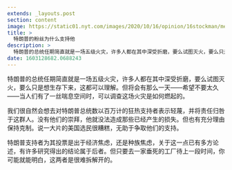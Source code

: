 ```yaml
--- 
extends: _layouts.post 
section: content 
image: https://static01.nyt.com/images/2020/10/16/opinion/16stockman/merlin_168748716_43a40eab-bb9b-42ae-81b8-b28c2616078f-articleLarge.jpg 
title: > 
  特朗普的粉丝为什么支持他 
description: > 
  特朗普的总统任期简直就是一场五级火灾，许多人都在其中深受折磨，要么试图灭火，要么只是想生存下来，这都可以理解。但将会有那么一天——希望不要太久——当人们有了一丝喘息空间时，可以调查这场火灾是如何燃起的。我们很自然会想去对特朗普总统数以百万计的狂热支持者表示轻蔑，并将责任归咎于这群人。没有他们的崇拜，他就没法造成那些已经产生的损失。但也有充分理由保持克制。说一大片的美国选民很糟糕，无助于争取他们的支持。特朗普支持者为其投票是出于经济焦虑，还是种族焦虑，关于这一点已有多方论述，有许多研究得出的结论属于后者。但只要去一家垂死的工厂待上一段时间，你可能就能明白，这两者是很难拆解开的。 
date: 1603128682.0688243 
--- 
```

<div><p class="article-paragraph">&#29305;&#26391;&#26222;&#30340;&#24635;&#32479;&#20219;&#26399;&#31616;&#30452;&#23601;&#26159;&#19968;&#22330;&#20116;&#32423;&#28779;&#28798;&#65292;&#35768;&#22810;&#20154;&#37117;&#22312;&#20854;&#20013;&#28145;&#21463;&#25240;&#30952;&#65292;&#35201;&#20040;&#35797;&#22270;&#28781;&#28779;&#65292;&#35201;&#20040;&#21482;&#26159;&#24819;&#29983;&#23384;&#19979;&#26469;&#65292;&#36825;&#37117;&#21487;&#20197;&#29702;&#35299;&#12290;&#20294;&#23558;&#20250;&#26377;&#37027;&#20040;&#19968;&#22825;&#8212;&#8212;&#24076;&#26395;&#19981;&#35201;&#22826;&#20037;&#8212;&#8212;&#24403;&#20154;&#20204;&#26377;&#20102;&#19968;&#19997;&#21912;&#24687;&#31354;&#38388;&#26102;&#65292;&#21487;&#20197;&#35843;&#26597;&#36825;&#22330;&#28779;&#28798;&#26159;&#22914;&#20309;&#29123;&#36215;&#30340;&#12290;</p><p class="article-paragraph">&#25105;&#20204;&#24456;&#33258;&#28982;&#20250;&#24819;&#21435;&#23545;&#29305;&#26391;&#26222;&#24635;&#32479;&#25968;&#20197;&#30334;&#19975;&#35745;&#30340;&#29378;&#28909;&#25903;&#25345;&#32773;&#34920;&#31034;&#36731;&#34065;&#65292;&#24182;&#23558;&#36131;&#20219;&#24402;&#21646;&#20110;&#36825;&#32676;&#20154;&#12290;&#27809;&#26377;&#20182;&#20204;&#30340;&#23815;&#25308;&#65292;&#20182;&#23601;&#27809;&#27861;&#36896;&#25104;&#37027;&#20123;&#24050;&#32463;&#20135;&#29983;&#30340;&#25439;&#22833;&#12290;&#20294;&#20063;&#26377;&#20805;&#20998;&#29702;&#30001;&#20445;&#25345;&#20811;&#21046;&#12290;&#35828;&#19968;&#22823;&#29255;&#30340;&#32654;&#22269;&#36873;&#27665;&#24456;&#31967;&#31957;&#65292;&#26080;&#21161;&#20110;&#20105;&#21462;&#20182;&#20204;&#30340;&#25903;&#25345;&#12290;</p><p class="article-paragraph">&#29305;&#26391;&#26222;&#25903;&#25345;&#32773;&#20026;&#20854;&#25237;&#31080;&#26159;&#20986;&#20110;&#32463;&#27982;&#28966;&#34385;&#65292;&#36824;&#26159;&#31181;&#26063;&#28966;&#34385;&#65292;&#20851;&#20110;&#36825;&#19968;&#28857;&#24050;&#26377;&#22810;&#26041;&#35770;&#36848;&#65292;&#26377;&#35768;&#22810;&#30740;&#31350;&#24471;&#20986;&#30340;&#32467;&#35770;&#23646;&#20110;&#21518;&#32773;&#12290;&#20294;&#21482;&#35201;&#21435;&#19968;&#23478;&#22402;&#27515;&#30340;&#24037;&#21378;&#24453;&#19978;&#19968;&#27573;&#26102;&#38388;&#65292;&#20320;&#21487;&#33021;&#23601;&#33021;&#26126;&#30333;&#65292;&#36825;&#20004;&#32773;&#26159;&#24456;&#38590;&#25286;&#35299;&#24320;&#30340;&#12290;</p></div>